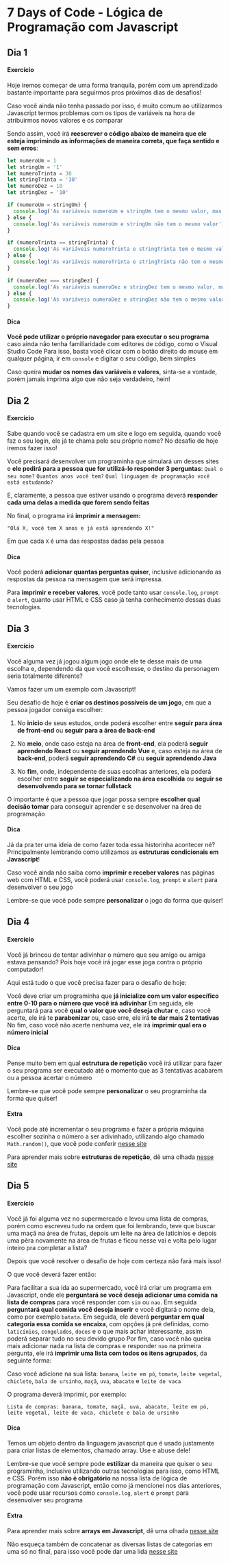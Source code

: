 # 7 Days of Code - Lógica de Programação com Javascript

## Dia 1
#### Exercício
Hoje iremos começar de uma forma tranquila, porém com um aprendizado bastante importante para seguirmos pros próximos dias de desafios!

Caso você ainda não tenha passado por isso, é muito comum ao utilizarmos Javascript termos problemas com os tipos de variáveis na hora de atribuirmos novos valores e os comparar

Sendo assim, você irá **reescrever o código abaixo de maneira que ele esteja imprimindo as informações de maneira correta, que faça sentido e sem erros**:

```javascript
let numeroUm = 1
let stringUm = '1'
let numeroTrinta = 30
let stringTrinta = '30'
let numeroDez = 10
let stringDez = '10'

if (numeroUm = stringUm) {
  console.log('As variáveis numeroUm e stringUm tem o mesmo valor, mas tipos diferentes')
} else {
  console.log('As variáveis numeroUm e stringUm não tem o mesmo valor')
}

if (numeroTrinta == stringTrinta) {
  console.log('As variáveis numeroTrinta e stringTrinta tem o mesmo valor e mesmo tipo')
} else {
  console.log('As variáveis numeroTrinta e stringTrinta não tem o mesmo tipo')
}

if (numeroDez === stringDez) {
  console.log('As variáveis numeroDez e stringDez tem o mesmo valor, mas tipos diferentes')
} else {
  console.log('As variáveis numeroDez e stringDez não tem o mesmo valor')
}
```

#### Dica
**Você pode utilizar o próprio navegador para executar o seu programa** caso ainda não tenha familiaridade com editores de código, como o Visual Studio Code
Para isso, basta você clicar com o botão direito do mouse em qualquer página, ir em `console` e digitar o seu código, bem simples

Caso queira **mudar os nomes das variáveis e valores**, sinta-se a vontade, porém jamais imprima algo que não seja verdadeiro, hein!

## Dia 2
#### Exercício
Sabe quando você se cadastra em um site e logo em seguida, quando você faz o seu login, ele já te chama pelo seu próprio nome? No desafio de hoje iremos fazer isso!

Você precisará desenvolver um programinha que simulará um desses sites e **ele pedirá para a pessoa que for utilizá-lo responder 3 perguntas**:
`Qual o seu nome?`
`Quantos anos você tem?`
`Qual linguagem de programação você está estudando?`

E, claramente, a pessoa que estiver usando o programa deverá **responder cada uma delas a medida que forem sendo feitas**

No final, o programa irá **imprimir a mensagem:**

`"Olá X, você tem X anos e já está aprendendo X!"`

Em que cada `X` é uma das respostas dadas pela pessoa

#### Dica
Você poderá **adicionar quantas perguntas quiser**, inclusive adicionando as respostas da pessoa na mensagem que será impressa.

Para **imprimir e receber valores**, você pode tanto usar `console.log`, `prompt` e `alert`, quanto usar HTML e CSS caso já tenha conhecimento dessas duas tecnologias.

## Dia 3
#### Exercício
Você alguma vez já jogou algum jogo onde ele te desse mais de uma escolha e, dependendo da que você escolhesse, o destino da personagem seria totalmente diferente?

Vamos fazer um um exemplo com Javascript!

Seu desafio de hoje é **criar os destinos possíveis de um jogo**, em que a pessoa jogador consiga escolher:

1. No **início** de seus estudos, onde poderá escolher entre **seguir para área de front-end** ou **seguir para a área de back-end**

2. No **meio**, onde caso esteja na área de **front-end**, ela poderá **seguir aprendendo React** ou **seguir aprendendo Vue** e, caso esteja na área de **back-end**, poderá **seguir aprendendo C#** ou **seguir aprendendo Java**

3. No **fim**, onde, independente de suas escolhas anteriores, ela poderá escolher entre **seguir se especializando na área escolhida** ou **seguir se desenvolvendo para se tornar fullstack**

O importante é que a pessoa que jogar possa sempre **escolher qual decisão tomar** para conseguir aprender e se desenvolver na área de programação

#### Dica
Já da pra ter uma ideia de como fazer toda essa historinha acontecer né? Principalmente lembrando como utilizamos as **estruturas condicionais em Javascript**!

Caso você ainda não saiba como **imprimir e receber valores** nas páginas web com HTML e CSS, você poderá usar `console.log`, `prompt` e `alert` para desenvolver o seu jogo

Lembre-se que você pode sempre **personalizar** o jogo da forma que quiser!

## Dia 4
#### Exercício
Você já brincou de tentar adivinhar o número que seu amigo ou amiga estava pensando? Pois hoje você irá jogar esse joga contra o próprio computador!

Aqui está tudo o que você precisa fazer para o desafio de hoje:

Você deve criar um programinha que **já inicialize com um valor específico entre 0-10 para o número que você irá adivinhar**
Em seguida, ele perguntará para você **qual o valor que você deseja chutar** e, caso você acerte, ele irá te **parabenizar** ou, caso erre, ele irá **te dar mais 2 tentativas**
No fim, caso você não acerte nenhuma vez, ele irá **imprimir qual era o número inicial**

#### Dica
Pense muito bem em qual **estrutura de repetição** você irá utilizar para fazer o seu programa ser executado até o momento que as 3 tentativas acabarem ou a pessoa acertar o número

Lembre-se que você pode sempre **personalizar** o seu programinha da forma que quiser!

#### Extra
Você pode até incrementar o seu programa e fazer a própria máquina escolher sozinha o número a ser adivinhado, utilizando algo chamado `Math.random()`, que você pode conferir [nesse site](https://developer.mozilla.org/pt-BR/docs/Web/JavaScript/Reference/Global_Objects/Math/random)

Para aprender mais sobre **estruturas de repetição**, dê uma olhada [nesse site](https://developer.mozilla.org/pt-BR/docs/Web/JavaScript/Guide/Loops_and_iteration)

## Dia 5
#### Exercício
Você já foi alguma vez no supermercado e levou uma lista de compras, porém como escreveu tudo na ordem que foi lembrando, teve que buscar uma maçã na área de frutas, depois um leite na área de laticínios e depois uma pêra novamente na área de frutas e ficou nesse vai e volta pelo lugar inteiro pra completar a lista?

Depois que você resolver o desafio de hoje com certeza não fará mais isso!

O que você deverá fazer então:

Para facilitar a sua ida ao supermercado, você irá criar um programa em Javascript, onde ele **perguntará se você deseja adicionar uma comida na lista de compras** para você responder com `sim` ou `nao`. 
Em seguida **perguntará qual comida você deseja inserir** e você digitará o nome dela, como por exemplo `batata`.
Em seguida, ele deverá **perguntar em qual categoria essa comida se encaixa**, com opções já pré definidas, como `laticínios`, `congelados`, `doces` e o que mais achar interessante, assim poderá separar tudo no seu devido grupo
Por fim, caso você não queira mais adicionar nada na lista de compras e responder `nao` na primeira pergunta, ele irá **imprimir uma lista com todos os itens agrupados**, da seguinte forma:

Caso você adicione na sua lista: 
`banana`, `leite em pó`, `tomate`, `leite vegetal`, `chiclete`, `bala de ursinho`, `maçã`, `uva`, `abacate` e `leite de vaca`

O programa deverá imprimir, por exemplo:

`Lista de compras: banana, tomate, maçã, uva, abacate, leite em pó, leite vegetal, leite de vaca, chiclete e bala de ursinho`

#### Dica
Temos um objeto dentro da linguagem javascript que é usado justamente para criar listas de elementos, chamado array. Use e abuse dele!

Lembre-se que você sempre pode **estilizar** da maneira que quiser o seu programinha, inclusive utilizando outras tecnologias para isso, como HTML e CSS. Porém isso **não é obrigatório** na nossa lista de lógica de programação com Javascript, então como já mencionei nos dias anteriores, você pode usar recursos como `console.log`, `alert` e `prompt` para desenvolver seu programa

#### Extra
Para aprender mais sobre **arrays em Javascript**, dê uma olhada [nesse site](https://developer.mozilla.org/pt-BR/docs/Web/JavaScript/Reference/Global_Objects/Array)

Não esqueça também de concatenar as diversas listas de categorias em uma só no final, para isso você pode dar uma lida [nesse site](https://developer.mozilla.org/pt-BR/docs/Learn/JavaScript/First_steps/Strings)
